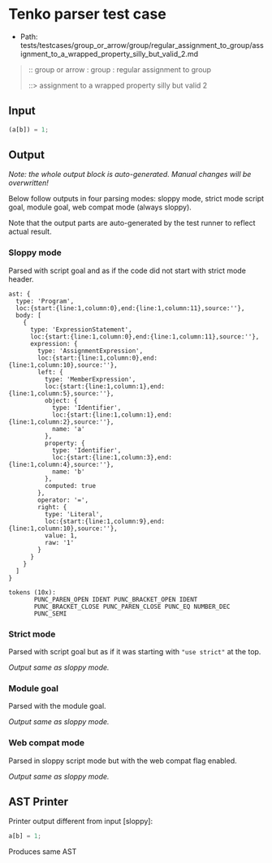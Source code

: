 # Tenko parser test case

- Path: tests/testcases/group_or_arrow/group/regular_assignment_to_group/assignment_to_a_wrapped_property_silly_but_valid_2.md

> :: group or arrow : group : regular assignment to group
>
> ::> assignment to a wrapped property silly but valid 2

## Input

`````js
(a[b]) = 1;
`````

## Output

_Note: the whole output block is auto-generated. Manual changes will be overwritten!_

Below follow outputs in four parsing modes: sloppy mode, strict mode script goal, module goal, web compat mode (always sloppy).

Note that the output parts are auto-generated by the test runner to reflect actual result.

### Sloppy mode

Parsed with script goal and as if the code did not start with strict mode header.

`````
ast: {
  type: 'Program',
  loc:{start:{line:1,column:0},end:{line:1,column:11},source:''},
  body: [
    {
      type: 'ExpressionStatement',
      loc:{start:{line:1,column:0},end:{line:1,column:11},source:''},
      expression: {
        type: 'AssignmentExpression',
        loc:{start:{line:1,column:0},end:{line:1,column:10},source:''},
        left: {
          type: 'MemberExpression',
          loc:{start:{line:1,column:1},end:{line:1,column:5},source:''},
          object: {
            type: 'Identifier',
            loc:{start:{line:1,column:1},end:{line:1,column:2},source:''},
            name: 'a'
          },
          property: {
            type: 'Identifier',
            loc:{start:{line:1,column:3},end:{line:1,column:4},source:''},
            name: 'b'
          },
          computed: true
        },
        operator: '=',
        right: {
          type: 'Literal',
          loc:{start:{line:1,column:9},end:{line:1,column:10},source:''},
          value: 1,
          raw: '1'
        }
      }
    }
  ]
}

tokens (10x):
       PUNC_PAREN_OPEN IDENT PUNC_BRACKET_OPEN IDENT
       PUNC_BRACKET_CLOSE PUNC_PAREN_CLOSE PUNC_EQ NUMBER_DEC
       PUNC_SEMI
`````

### Strict mode

Parsed with script goal but as if it was starting with `"use strict"` at the top.

_Output same as sloppy mode._

### Module goal

Parsed with the module goal.

_Output same as sloppy mode._

### Web compat mode

Parsed in sloppy script mode but with the web compat flag enabled.

_Output same as sloppy mode._

## AST Printer

Printer output different from input [sloppy]:

````js
a[b] = 1;
````

Produces same AST

